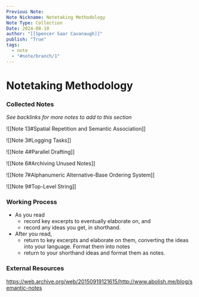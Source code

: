 ```yaml
---
Previous Note: 
Note Nickname: Notetaking Methodology
Note Type: Collection
Date: 2024-08-10
author: "[[Spencer Saar Cavanaugh]]"
publish: "True"
tags:
  - note
  - "#note/branch/1"
---
```


# Notetaking Methodology

### Collected Notes

_See backlinks for more notes to add to this section_

![[Note 13#Spatial Repetition and Semantic Association]]

![[Note 3#Logging Tasks]]

![[Note 4#Parallel Drafting]]

![[Note 6#Archiving Unused Notes]]

![[Note 7#Alphanumeric Alternative-Base Ordering System]]

![[Note 9#Top-Level String]]

### Working Process

- As you read
  - record key excerpts to eventually elaborate on, and
  - record any ideas you get, in shorthand.
- After you read,
  - return to key excerpts and elaborate on them, converting the ideas into your language. Format them into notes
  - return to your shorthand ideas and format them as notes.

### External Resources

https://web.archive.org/web/20150919121615/http://www.abolish.me/blog/semantic-notes

